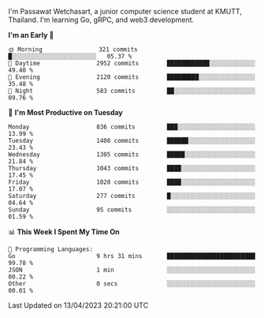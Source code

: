 
I'm Passawat Wetchasart, a junior computer science student at KMUTT, Thailand. I'm learning Go, gRPC, and web3 development.



<!--START_SECTION:waka-->
**I'm an Early 🐤** 

```text
🌞 Morning                321 commits         █░░░░░░░░░░░░░░░░░░░░░░░░   05.37 % 
🌆 Daytime                2952 commits        ████████████░░░░░░░░░░░░░   49.40 % 
🌃 Evening                2120 commits        █████████░░░░░░░░░░░░░░░░   35.48 % 
🌙 Night                  583 commits         ██░░░░░░░░░░░░░░░░░░░░░░░   09.76 % 
```
📅 **I'm Most Productive on Tuesday** 

```text
Monday                   836 commits         ███░░░░░░░░░░░░░░░░░░░░░░   13.99 % 
Tuesday                  1400 commits        ██████░░░░░░░░░░░░░░░░░░░   23.43 % 
Wednesday                1305 commits        █████░░░░░░░░░░░░░░░░░░░░   21.84 % 
Thursday                 1043 commits        ████░░░░░░░░░░░░░░░░░░░░░   17.45 % 
Friday                   1020 commits        ████░░░░░░░░░░░░░░░░░░░░░   17.07 % 
Saturday                 277 commits         █░░░░░░░░░░░░░░░░░░░░░░░░   04.64 % 
Sunday                   95 commits          ░░░░░░░░░░░░░░░░░░░░░░░░░   01.59 % 
```


📊 **This Week I Spent My Time On** 

```text
💬 Programming Languages: 
Go                       9 hrs 31 mins       █████████████████████████   99.78 % 
JSON                     1 min               ░░░░░░░░░░░░░░░░░░░░░░░░░   00.22 % 
Other                    0 secs              ░░░░░░░░░░░░░░░░░░░░░░░░░   00.01 % 
```


 Last Updated on 13/04/2023 20:21:00 UTC
<!--END_SECTION:waka-->

<!--
**markpassawat/markpassawat** is a ✨ _special_ ✨ repository because its `README.md` (this file) appears on your GitHub profile.

Here are some ideas to get you started:

- 🔭 I’m currently working on ...
- 🌱 I’m currently learning ...
- 👯 I’m looking to collaborate on ...
- 🤔 I’m looking for help with ...
- 💬 Ask me about ...
- 📫 How to reach me: ...
- 😄 Pronouns: He/Him
- ⚡ Fun fact: ...
-->
